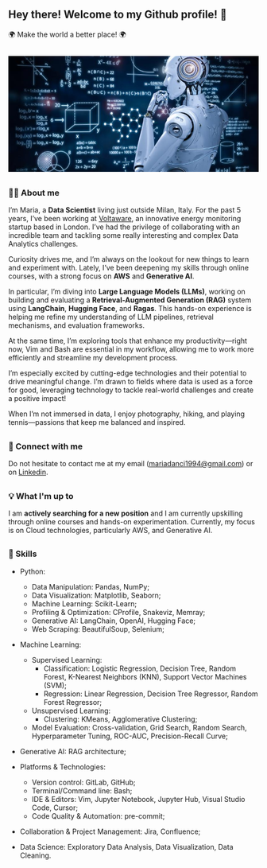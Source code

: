 ## Hey there! Welcome to my Github profile! 🚀
:earth_africa: Make the world a better place! :earth_africa:

##

![alt text](https://github.com/mariadancianu/mariadancianu/blob/main/machine-learning-separator.jpg)


<!--
<p float="left">
  <img src="https://media.giphy.com/media/USV0ym3bVWQJJmNu3N/giphy.gif" width="270" height="270"/>
  <img src="https://media.giphy.com/media/EcqCKYnrHiAgwpGqme/giphy.gif" width="270" height="270"/>
  <img src="https://media.giphy.com/media/pufOOG2cplDtfyQXL1/giphy-downsized-large.gif" width="270" height="270"/>
</p>
-->

##

  
### :woman_technologist: About me 

I’m Maria, a **Data Scientist** living just outside Milan, Italy. For the past 5 years, I’ve been working at [Voltaware](https://voltaware.com/), an innovative energy monitoring startup based in London. I’ve had the privilege of collaborating with an incredible team and tackling some really interesting and complex Data Analytics challenges.

Curiosity drives me, and I’m always on the lookout for new things to learn and experiment with. Lately, I’ve been deepening my skills through online courses, with a strong focus on **AWS** and **Generative AI**.

In particular, I’m diving into **Large Language Models (LLMs)**, working on building and evaluating a **Retrieval-Augmented Generation (RAG)** system using **LangChain**, **Hugging Face**, and **Ragas**. This hands-on experience is helping me refine my understanding of LLM pipelines, retrieval mechanisms, and evaluation frameworks.

At the same time, I’m exploring tools that enhance my productivity—right now, Vim and Bash are essential in my workflow, allowing me to work more efficiently and streamline my development process.

I’m especially excited by cutting-edge technologies and their potential to drive meaningful change. I’m drawn to fields where data is used as a force for good, leveraging technology to tackle real-world challenges and create a positive impact!

When I’m not immersed in data, I enjoy photography, hiking, and playing tennis—passions that keep me balanced and inspired.


## 

### :handshake: Connect with me 
Do not hesitate to contact me at my email (mariadanci1994@gmail.com) or on [Linkedin](https://it.linkedin.com/in/maria-dancianu-860613146). 

<!--
<div id="badges">
  <a href="https://it.linkedin.com/in/maria-dancianu-860613146">
    <img src="https://img.shields.io/badge/LinkedIn-0A66C2.svg?style=for-the-badge&logo=LinkedIn&logoColor=white"/>
  </a>
  <a href="https://www.instagram.com/mariadancianu/">
    <img src="https://img.shields.io/badge/Instagram-E4405F.svg?style=for-the-badge&logo=Instagram&logoColor=white"/>
  </a>
</div>
-->

##

### :bulb: What I'm up to 


I am **actively searching for a new position** and I am currently upskilling through online courses and hands-on experimentation. Currently, my focus is on Cloud technologies, particularly AWS, and Generative AI.

##

### :toolbox: Skills
- Python: 
  - Data Manipulation: Pandas, NumPy;
  - Data Visualization: Matplotlib, Seaborn;
  - Machine Learning: Scikit-Learn;
  - Profiling & Optimization: CProfile, Snakeviz, Memray;
  - Generative AI: LangChain, OpenAI, Hugging Face; 
  - Web Scraping: BeautifulSoup, Selenium;

- Machine Learning: 
  - Supervised Learning:
    - Classification: Logistic Regression, Decision Tree, Random Forest, K-Nearest Neighbors (KNN), Support Vector Machines (SVM);
    - Regression: Linear Regression, Decision Tree Regressor, Random Forest Regressor;
  - Unsupervised Learning:
    - Clustering: KMeans, Agglomerative Clustering;
  - Model Evaluation: Cross-validation, Grid Search, Random Search, Hyperparameter Tuning, ROC-AUC, Precision-Recall Curve;

- Generative AI: RAG architecture; 

- Platforms & Technologies: 
  - Version control: GitLab, GitHub;
  - Terminal/Command line: Bash;
  - IDE & Editors: Vim, Jupyter Notebook, Jupyter Hub, Visual Studio Code, Cursor;
  - Code Quality & Automation: pre-commit;
- Collaboration & Project Management: Jira, Confluence;
- Data Science: Exploratory Data Analysis, Data Visualization, Data Cleaning.





<!--

![](https://media.giphy.com/media/USV0ym3bVWQJJmNu3N/giphy.gif)


**mariadancianu/mariadancianu** is a ✨ _special_ ✨ repository because its `README.md` (this file) appears on your GitHub profile.

# todo:


## Blog posts 


Here are some ideas to get you started:

- 🔭 I’m currently working on ...
- 🌱 I’m currently learning ...
- 👯 I’m looking to collaborate on ...
- 🤔 I’m looking for help with ...
- 💬 Ask me about ...
- 📫 How to reach me: ...
- 😄 Pronouns: ...
- ⚡ Fun fact: ...
-->

